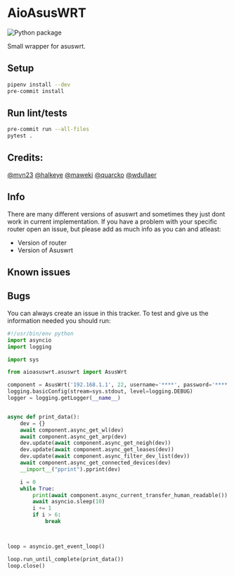 # AioAsusWRT

![Python package](https://github.com/kennedyshead/aioasuswrt/workflows/Python%20package/badge.svg)

Small wrapper for asuswrt.

## Setup

```bash
pipenv install --dev
pre-commit install
```

## Run lint/tests

```bash
pre-commit run --all-files
pytest .
```

## Credits:
[@mvn23](https://github.com/mvn23)
[@halkeye](https://github.com/halkeye)
[@maweki](https://github.com/maweki)
[@quarcko](https://github.com/quarcko)
[@wdullaer](https://github.com/wdullaer)

## Info
There are many different versions of asuswrt and sometimes they just dont work in current implementation.
If you have a problem with your specific router open an issue, but please add as much info as you can and atleast:

* Version of router
* Version of Asuswrt

## Known issues

## Bugs
You can always create an issue in this tracker.
To test and give us the information needed you should run:
```python
#!/usr/bin/env python
import asyncio
import logging

import sys

from aioasuswrt.asuswrt import AsusWrt

component = AsusWrt('192.168.1.1', 22, username='****', password='****')
logging.basicConfig(stream=sys.stdout, level=logging.DEBUG)
logger = logging.getLogger(__name__)


async def print_data():
    dev = {}
    await component.async_get_wl(dev)
    await component.async_get_arp(dev)
    dev.update(await component.async_get_neigh(dev))
    dev.update(await component.async_get_leases(dev))
    dev.update(await component.async_filter_dev_list(dev))
    await component.async_get_connected_devices(dev)
    __import__("pprint").pprint(dev)

    i = 0
    while True:
        print(await component.async_current_transfer_human_readable())
        await asyncio.sleep(10)
        i += 1
        if i > 6:
            break



loop = asyncio.get_event_loop()

loop.run_until_complete(print_data())
loop.close()
```
